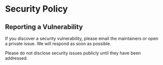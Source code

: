 # Security Policy

## Reporting a Vulnerability

If you discover a security vulnerability, please email the maintainers or open a private issue. We will respond as soon as possible.

Please do not disclose security issues publicly until they have been addressed.
